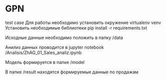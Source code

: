 # GPN
test case
Для работы необходимо установить окружение virtualenv venv
Установить необходимые библиотеки pip install -r requirements.txt

Исходные данные необходимо положить в папку /data

Анилиз данных проводится в jupyter notebook /Analisis/ZhAG_01_Sales_analiz.ipynb

Модель формируется в папке /model

В папке /result находятся формируемые данные по продажам
